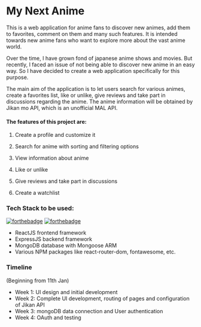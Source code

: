 # My Next Anime

This is a web application for anime fans to discover new animes, add them to favorites, comment on them and many such features. It is intended towards new anime fans who want to explore more about the vast anime world.

Over the time, I have grown fond of japanese anime shows and movies. But recently, I faced an issue of not being able to discover new anime in an easy way. So I have decided to create a web application specifically for this purpose.

The main aim of the application is to let users search for various animes, create a favorites list, like or unlike, give reviews and take part in discussions regarding the anime. The anime information will be obtained by Jikan mo API, which is an unofficial MAL API.

#### The features of this project are:

1. Create a profile and customize it

2. Search for anime with sorting and filtering options

3. View information about anime

4. Like or unlike

5. Give reviews and take part in discussions

6. Create a watchlist

### Tech Stack to be used:

[![forthebadge](https://forthebadge.com/images/badges/made-with-javascript.svg)](https://github.com/Abg4real/my-next-anime) [![forthebadge](https://forthebadge.com/images/badges/built-with-love.svg)](https://github.com/Abg4real/my-next-anime)

- ReactJS frontend framework
- ExpressJS backend framework
- MongoDB database with Mongoose ARM
- Various NPM packages like react-router-dom, fontawesome, etc.

### Timeline

(Beginning from 11th Jan)

- Week 1: UI design and initial development
- Week 2: Complete UI development, routing of pages and configuration of Jikan API
- Week 3: mongoDB data connection and User authentication
- Week 4: OAuth and testing
